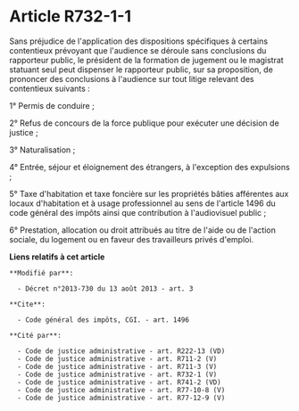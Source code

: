 # Article R732-1-1

Sans préjudice de l'application des dispositions spécifiques à certains contentieux prévoyant que l'audience se déroule sans
conclusions du rapporteur public, le président de la formation de jugement ou le magistrat statuant seul peut dispenser le
rapporteur public, sur sa proposition, de prononcer des conclusions à l'audience sur tout litige relevant des contentieux
suivants : 

1° Permis de conduire ; 

2° Refus de concours de la force publique pour exécuter une décision de justice ; 

3° Naturalisation ; 

4° Entrée, séjour et éloignement des étrangers, à l'exception des expulsions ; 

5° Taxe d'habitation et taxe foncière sur les propriétés bâties afférentes aux locaux d'habitation et à usage professionnel
au sens de l'article 1496 du code général des impôts ainsi que contribution à l'audiovisuel public ; 

6° Prestation, allocation ou droit attribués au titre de l'aide ou de l'action sociale, du logement ou en faveur des
travailleurs privés d'emploi.

**Liens relatifs à cet article**

	**Modifié par**:

	  - Décret n°2013-730 du 13 août 2013 - art. 3

	**Cite**:

	  - Code général des impôts, CGI. - art. 1496

	**Cité par**:

	  - Code de justice administrative - art. R222-13 (VD)
	  - Code de justice administrative - art. R711-2 (V)
	  - Code de justice administrative - art. R711-3 (V)
	  - Code de justice administrative - art. R732-1 (V)
	  - Code de justice administrative - art. R741-2 (VD)
	  - Code de justice administrative - art. R77-10-8 (V)
	  - Code de justice administrative - art. R77-12-9 (V)
